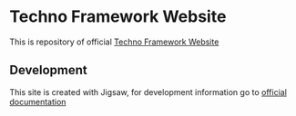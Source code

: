 # Techno Framework Website
This is repository of official [Techno Framework Website](https://technoframework.com)

## Development
This site is created with Jigsaw, for development information go to [official documentation](https://jigsaw.tighten.co/docs/installation/)
